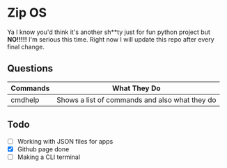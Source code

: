 # Zip OS
Ya I know you'd think it's another sh**ty just for fun python project but **NO!!!!!** I'm serious this time. Right now I will update this repo after every final change.

## Questions

|Commands|What They Do|
| --- | --- |
|cmdhelp|Shows a list of commands and also what they do|

## Todo
- [ ] Working with JSON files for apps
- [x] Github page done
- [ ] Making a CLI terminal
